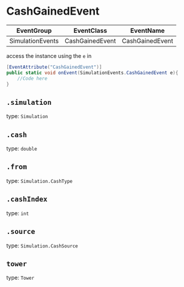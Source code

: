 # CashGainedEvent
EventGroup      |EventClass     |EventName
----------------|---------------|---------
SimulationEvents|CashGainedEvent|CashGainedEvent

access the instance using the `e` in

```cs
[EventAttribute("CashGainedEvent")]
public static void onEvent(SimulationEvents.CashGainedEvent e){
    //Code here
}
```


## `.simulation`
type: `Simulation`

## `.cash`
type: `double`

## `.from`
type: `Simulation.CashType`

## `.cashIndex`
type: `int`

## `.source`
type: `Simulation.CashSource`

## `tower`
type: `Tower`